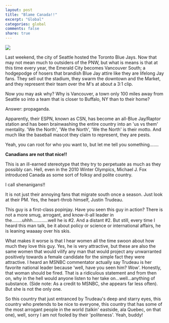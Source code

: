 ```yaml
---
layout: post
title: "Blame Canada!!"
excerpt: "Global"
categories: global
comments: false
share: true
---
```


![](https://i.ytimg.com/vi/IH_3KGX5GdA/maxresdefault.jpg)





Last weekend, the city of Seattle hosted the Toronto Blue Jays. Now that may not mean much to outsiders of the PNW, but what is means is that at this time every year, the Emerald City becomes Vancouver South; a hodgepodge of hosers that brandish Blue Jay attire like they are lifelong Jay fans. They sell out the stadium, they swarm the downtown and the Market, and they represent their team over the M's at about a 3:1 clip. 

Now you may ask why? Why is Vancouver, a town only 100 miles away from Seattle so into a team that is closer to Buffalo, NY than to their home?


Answer: propaganda. 

Apparently, their ESPN, known as CSN, has become an all-Blue Jay/Raptor station and has been brainwashing the entire country into an 'us vs them' mentality. 'We the North', 'We the North', 'We the North' is their motto. And much like the baseball mascot they claim to represent, they are pests.


Yeah, you can root for who you want to, but let me tell you something.......


**Canadians are not that nice!!**


This is an ill-earned stereotype that they try to perpetuate as much as they possibly can. Hell, even in the 2010 Winter Olympics, Michael J. Fox introduced Canada as some sort of folksy and polite country.


I call shenanigans!!


It is not just their annoying fans that migrate south once a season. Just look at their PM. Yes, the heart-throb himself, Justin Trudeau.

This guy is a first-class popinjay. Have you seen this guy in action? There is not a more smug, arrogant, and know-it-all leader in the........uhhh............well he is #2. And a distant #2. But still, every time I heard this man talk, be it about policy or science or international affairs, he is leaning waaaay over his skis.


What makes it worse is that I hear women all the time swoon about how much they love this guy. Yes, he is very attractive, but these are also the same women that would vilify any man that would project any unwarranted positively towards a female candidate for the simple fact they were attractive. I heard an MSNBC commentator actually say Trudeau is her favorite national leader because 'well, have you seen him? Wow'. Honestly, that woman should be fired. That is a ridiculous statement and from then on, why in the hell would anyone listen to her take on...well...anything of substance. (Side note: As a credit to MSNBC, she appears far less often). But she is not the only one. 


So this country that just entranced by Trudeau's deep and starry eyes, this country who pretends to be nice to everyone, this country that has some of the most arrogant people in the world (talkin' eastside, ala Quebec, on that one), well, sorry I am not fooled by their 'politeness'. Yeah, buddy!










